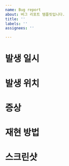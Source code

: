 ```yaml
---
name: Bug report
about: 버그 리포트 템플릿입니다.
title: ''
labels: ''
assignees: ''

---
```


# 발생 일시

# 발생 위치

# 증상

# 재현 방법

# 스크린샷
